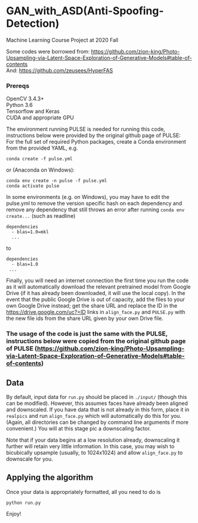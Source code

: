# GAN_with_ASD(Anti-Spoofing-Detection)
Machine Learning Course Project at 2020 Fall

Some codes were borrowed from: https://github.com/zion-king/Photo-Upsampling-via-Latent-Space-Exploration-of-Generative-Models#table-of-contents  
And: https://github.com/zeusees/HyperFAS  

### Prereqs
OpenCV 3.4.3+  
Python 3.6  
Tensorflow and Keras  
CUDA and appropriate GPU  

The environment running PULSE is needed for running this code, instructions below were provided by the original github page of PULSE:  
For the full set of required Python packages, create a Conda environment from the provided YAML, e.g.
```
conda create -f pulse.yml 
```
or (Anaconda on Windows):
```
conda env create -n pulse -f pulse.yml
conda activate pulse
```
In some environments (e.g. on Windows), you may have to edit the pulse.yml to remove the version specific hash on each dependency and remove any dependency that still throws an error after running ```conda env create...``` (such as readline)
```
dependencies
  - blas=1.0=mkl
  ...
```
to
```
dependencies
  - blas=1.0
 ...
```
Finally, you will need an internet connection the first time you run the code as it will automatically download the relevant pretrained model from Google Drive (if it has already been downloaded, it will use the local copy). In the event that the public Google Drive is out of capacity, add the files to your own Google Drive instead; get the share URL and replace the ID in the https://drive.google.com/uc?=ID links in ```align_face.py``` and ```PULSE.py``` with the new file ids from the share URL given by your own Drive file.


### The usage of the code is just the same with the PULSE, instructions below were copied from the original github page of PULSE (https://github.com/zion-king/Photo-Upsampling-via-Latent-Space-Exploration-of-Generative-Models#table-of-contents)
## Data
By default, input data for `run.py` should be placed in `./input/` (though this can be modified). However, this assumes faces have already been aligned and downscaled. If you have data that is not already in this form, place it in `realpics` and run `align_face.py` which will automatically do this for you. (Again, all directories can be changed by command line arguments if more convenient.) You will at this stage pic a downscaling factor. 

Note that if your data begins at a low resolution already, downscaling it further will retain very little information. In this case, you may wish to bicubically upsample (usually, to 1024x1024) and allow `align_face.py` to downscale for you.  

## Applying the algorithm
Once your data is appropriately formatted, all you need to do is
```
python run.py
```
Enjoy!
